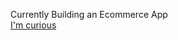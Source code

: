 Currently Building an Ecommerce App
<br>
<a href="https://fake-store-bl6yc5nff-tyronwilliam.vercel.app/">I'm curious<a/>
